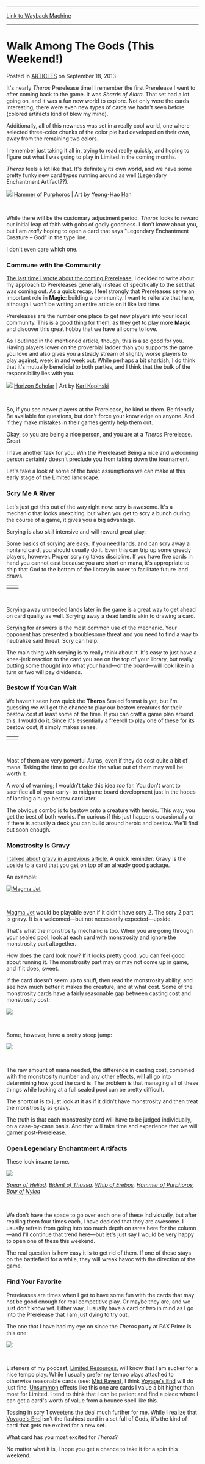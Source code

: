 
---
[Link to Wayback Machine](https://web.archive.org/web/20150706021642/http://magic.wizards.com/en/articles/archive/walk-among-gods-weekend-2013-09-18)

[_metadata_:description]:- "It's nearly Theros Prerelease time! I remember the first Prerelease I went to after coming back to the game. It was Shards of Alara. That set had a lot going on, and it was a fun new world to explore. Not only were the cards interesting, there were even new types of cards we hadn't seen before (colored artifacts kind of blew my mind). Additionally, all of this newness was set in a really cool world, one where selected three-color chunks of the color pie had developed on their own, away from the remaining two colors."
[_metadata_:generator]:- "Drupal 7 (http://drupal.org)"
[_metadata_:node]:- "46535"
[_metadata_:publish_date]:- "2013-09-18"
[_metadata_:source]:- "div-main-content"
[_metadata_:title]:- "Walk Among The Gods (This Weekend!)"
[_metadata_:wayback_capture_timestamp]:- "2015-07-06 02:16:42"
[_metadata_:wayback_raw_url]:- "https://web.archive.org/web/20150706021642id_/http://magic.wizards.com/en/articles/archive/walk-among-gods-weekend-2013-09-18"
[_metadata_:wayback_url]:- "http://magic.wizards.com/en/articles/archive/walk-among-gods-weekend-2013-09-18"
---


Walk Among The Gods (This Weekend!)
===================================



 Posted in [ARTICLES](/en/articles)
 on September 18, 2013 










It's nearly *Theros* Prerelease time! I remember the first Prerelease I went to after coming back to the game. It was *Shards of Alara*. That set had a lot going on, and it was a fun new world to explore. Not only were the cards interesting, there were even new types of cards we hadn't seen before (colored artifacts kind of blew my mind).


Additionally, all of this newness was set in a really cool world, one where selected three-color chunks of the color pie had developed on their own, away from the remaining two colors.


I remember just taking it all in, trying to read really quickly, and hoping to figure out what I was going to play in Limited in the coming months.


*Theros* feels a lot like that. It's definitely its own world, and we have some pretty funky new card types running around as well (Legendary Enchantment Artifact??).


![](https://media.wizards.com/images/magic/daily/li/li265_1.jpg)
[Hammer of Purphoros](javascript:void()) | Art by [Yeong-Hao Han](http://gatherer.wizards.com/pages/search/default.aspx?action=advanced&artist=%5B%22yeong-hao%20han%22%5D)


  

 


While there will be the customary adjustment period, *Theros* looks to reward our initial leap of faith with gobs of godly goodness. I don't know about you, but I am *really* hoping to open a card that says "Legendary Enchantment Creature – God" in the type line.


I don't even care which one.


### Commune with the Community


[The last time I wrote about the coming Prerelease](http://archive.wizards.com/Magic/magazine/Article.aspx?x=mtg/daily/li/255), I decided to write about my approach to Prereleases generally instead of specifically to the set that was coming out. As a quick recap, I feel strongly that Prereleases serve an important role in **Magic**: building a community. I want to reiterate that here, although I won't be writing an entire article on it like last time.


Prereleases are the number one place to get new players into your local community. This is a good thing for them, as they get to play more **Magic** and discover this great hobby that we have all come to love.


As I outlined in the mentioned article, though, this is also good for you. Having players lower on the proverbial ladder than you supports the game you love and also gives you a steady stream of slightly worse players to play against, week in and week out. While perhaps a bit sharkish, I do think that it's mutually beneficial to both parties, and I think that the bulk of the responsibility lies with you.


![](https://media.wizards.com/images/magic/daily/li/li265_2.jpg)
[Horizon Scholar](javascript:void()) | Art by [Karl Kopinski](http://gatherer.wizards.com/pages/search/default.aspx?action=advanced&artist=%5B%22karl%20kopinski%22%5D)


  

 


So, if you see newer players at the Prerelease, be kind to them. Be friendly. Be available for questions, but don't force your knowledge on anyone. And if they make mistakes in their games gently help them out.


Okay, so you are being a nice person, and you are at a *Theros* Prerelease. Great.


I have another task for you: Win the Prerelease! Being a nice and welcoming person certainly doesn't preclude you from taking down the tournament.


Let's take a look at some of the basic assumptions we can make at this early stage of the Limited landscape.


### Scry Me A River


Let's just get this out of the way right now: scry is awesome. It's a mechanic that looks unexciting, but when you get to scry a bunch during the course of a game, it gives you a big advantage.


Scrying is also skill intensive and will reward great play.


Some basics of scrying are easy. If you need lands, and can scry away a nonland card, you should usually do it. Even this can trip up some greedy players, however. Proper scrying takes discipline. If you have five cards in hand you cannot cast because you are short on mana, it's appropriate to ship that God to the bottom of the library in order to facilitate future land draws.




|  |  |
| --- | --- |
|  |  |

  

 


Scrying away unneeded lands later in the game is a great way to get ahead on card quality as well. Scrying away a dead land is akin to drawing a card.


Scrying for answers is the most common use of the mechanic. Your opponent has presented a troublesome threat and you need to find a way to neutralize said threat. Scry can help.


The main thing with scrying is to really think about it. It's easy to just have a knee-jerk reaction to the card you see on the top of your library, but really putting some thought into what your hand—or the board—will look like in a turn or two will pay dividends.


### Bestow If You Can Wait


We haven't seen how quick the **Theros** Sealed format is yet, but I'm guessing we will get the chance to play our bestow creatures for their bestow cost at least some of the time. If you can craft a game plan around this, I would do it. Since it's essentially a freeroll to play one of these for its bestow cost, it simply makes sense.




|  |  |
| --- | --- |
|  |  |

  

 


Most of them are very powerful Auras, even if they do cost quite a bit of mana. Taking the time to get double the value out of them may well be worth it.


A word of warning; I wouldn't take this idea *too* far. You don't want to sacrifice all of your early- to midgame board development just in the hopes of landing a huge bestow card later.


The obvious combo is to bestow onto a creature with heroic. This way, you get the best of both worlds. I'm curious if this just happens occasionally or if there is actually a deck you can build around heroic and bestow. We'll find out soon enough.


### Monstrosity is Gravy


[I talked about gravy in a previous article.](http://archive.wizards.com/magic/magazine/article.aspx?x=mtg/daily/li/254) A quick reminder: Gravy is the upside to a card that you get on top of an already good package.


An example:



[![Magma Jet](http://gatherer.wizards.com/Handlers/Image.ashx?size=small&type=card&name=Magma%20Jet&options=)](javascript:void())

  

 


[Magma Jet](javascript:void()) would be playable even if it didn't have scry 2. The scry 2 part is gravy. It is a welcomed—but not necessarily expected—upside.


That's what the monstrosity mechanic is too. When you are going through your sealed pool, look at each card with monstrosity and ignore the monstrosity part altogether.


How does the card look now? If it looks pretty good, you can feel good about running it. The monstrosity part may or may not come up in game, and if it does, sweet.


If the card doesn't seem up to snuff, then read the monstrosity ability, and see how much better it makes the creature, and at what cost. Some of the monstrosity cards have a fairly reasonable gap between casting cost and monstrosity cost:



![](https://media.wizards.com/images/magic/tcg/products/ths/obasdfkjw8324lz/ifvyDNnDvju_EN_LR.jpg)

  

 


Some, however, have a pretty steep jump:



![](https://media.wizards.com/images/magic/tcg/products/ths/obasdfkjw8324lz/bhbtYYylJtt_EN_LR.jpg)

  

 


The raw amount of mana needed, the difference in casting cost, combined with the monstrosity number and any other effects, will all go into determining how good the card is. The problem is that managing all of these things while looking at a full sealed pool can be pretty difficult.


The shortcut is to just look at it as if it didn't have monstrosity and then treat the monstrosity as gravy.


The truth is that each monstrosity card will have to be judged individually, on a case-by-case basis. And that will take time and experience that we will garner post-Prerelease.


### Open Legendary Enchantment Artifacts


These look insane to me.



![](https://media.wizards.com/images/magic/daily/li/li265_3.jpg)
  
*[Spear of Heliod](javascript:void()), [Bident of Thassa](javascript:void()), [Whip of Erebos](javascript:void()), [Hammer of Purphoros](javascript:void()), [Bow of Nylea](javascript:void())*
  

 


We don't have the space to go over each one of these individually, but after reading them four times each, I have decided that they are awesome. I usually refrain from going into too much depth on rares here for the column—and I'll continue that trend here—but let's just say I would be very happy to open one of these this weekend.


The real question is how easy it is to get rid of them. If one of these stays on the battlefield for a while, they will wreak havoc with the direction of the game.


### Find Your Favorite


Prereleases are times when I get to have some fun with the cards that may not be good enough for real competitive play. Or maybe they are, and we just don't know yet. Either way, I usually have a card or two in mind as I go into the Prerelease that I am just dying to try out.


The one that I have had my eye on since the *Theros* party at PAX Prime is this one:



![](https://media.wizards.com/images/magic/tcg/products/ths/obasdfkjw8324lz/vmBhwHCP7vV_EN_LR.jpg)

  

 


Listeners of my podcast, [Limited Resources](http://lrcast.com/), will know that I am sucker for a nice tempo play. While I usually prefer my tempo plays attached to otherwise reasonable cards (see: [Mist Raven](javascript:void())), I think [Voyage's End](javascript:void()) will do just fine. [Unsummon](javascript:void()) effects like this one are cards I value a bit higher than most for Limited. I tend to think that I can be patient and find a place where I can get a card's worth of value from a bounce spell like this.


Tossing in scry 1 sweetens the deal much further for me. While I realize that [Voyage's End](javascript:void()) isn't the flashiest card in a set full of Gods, it's the kind of card that gets me excited for a new set.


What card has you most excited for *Theros*?


No matter what it is, I hope you get a chance to take it for a spin this weekend.







